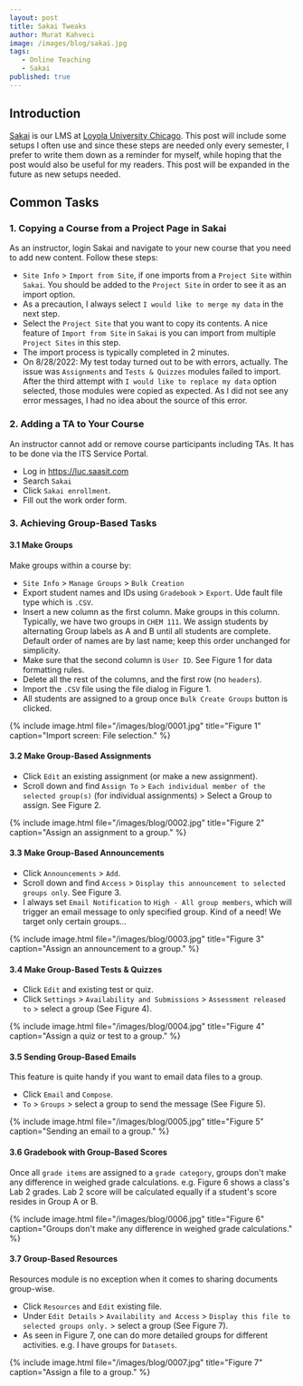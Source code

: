 ```yaml
---
layout: post
title: Sakai Tweaks
author: Murat Kahveci
image: /images/blog/sakai.jpg
tags: 
   - Online Teaching
   - Sakai
published: true
---
```


## Introduction

[Sakai](https://sakai.luc.edu) is our LMS at <a class="off" href="https://www.luc.edu">Loyola University Chicago</a>. This post will include some setups I often use and since these steps are needed only every semester, I prefer to write them down as a reminder for myself, while hoping that the post would also be useful for my readers. This post will be expanded in the future as new setups needed.

## Common Tasks

### 1. Copying a Course from a Project Page in Sakai

As an instructor, login Sakai and navigate to your new course that you need to add new content. Follow these steps:

* `Site Info` > `Import from Site`, if one imports from a `Project Site` within `Sakai`. You should be added to the `Project Site` in order to see it as an import option. 
* As a precaution, I always select `I would like to merge my data` in the next step.
* Select the `Project Site` that you want to copy its contents. A nice feature of `Import from Site` in `Sakai` is you can import from multiple `Project Sites` in this step.
* The import process is typically completed in 2 minutes. 
* On 8/28/2022: My test today turned out to be with errors, actually. The issue was `Assignments` and `Tests & Quizzes` modules failed to import. After the third attempt with `I would like to replace my data` option selected, those modules were copied as expected. As I did not see any error messages, I had no idea about the source of this error. 

### 2. Adding a TA to Your Course

An instructor cannot add or remove course participants including TAs. It has to be done via the ITS Service Portal.

* Log in <a class="off" href="https://luc.saasit.com">https://luc.saasit.com</a>
* Search `Sakai`
* Click `Sakai enrollment`.
* Fill out the work order form.

### 3. Achieving Group-Based Tasks

#### 3.1 Make Groups

Make groups within a course by:

* `Site Info` > `Manage Groups` > `Bulk Creation`
* Export student names and IDs using `Gradebook` > `Export`. Ude fault file type which is `.CSV`.
* Insert a new column as the first column. Make groups in this column. Typically, we have two groups in `CHEM 111`. We assign students by alternating Group labels as A and B until all students are complete. Default order of names are by last name; keep this order unchanged for simplicity.
* Make sure that the second column is `User ID`. See Figure 1 for data formatting rules.
* Delete all the rest of the columns, and the first row (no `headers`).
* Import the `.CSV` file using the file dialog in Figure 1.
* All students are assigned to a group once `Bulk Create Groups` button is clicked.

{% include image.html 
   file="/images/blog/0001.jpg"
   title="Figure 1"
   caption="Import screen: File selection." %}

#### 3.2 Make Group-Based Assignments

* Click `Edit` an existing assignment (or make a new assignment).
* Scroll down and find  `Assign To` > `Each individual member of the selected group(s)` (for individual assignments) > Select a Group to assign. See Figure 2.

{% include image.html 
   file="/images/blog/0002.jpg"
   title="Figure 2"
   caption="Assign an assignment to a group." %}

#### 3.3 Make Group-Based Announcements

* Click `Announcements` > `Add`.
* Scroll down and find  `Access` > `Display this announcement to selected groups only`. See Figure 3.
* I always set `Email Notification` to `High - All group members`, which will trigger an email message to only specified group. Kind of a need! We target only certain groups...

{% include image.html 
   file="/images/blog/0003.jpg"
   title="Figure 3"
   caption="Assign an announcement to a group." %}

#### 3.4 Make Group-Based Tests & Quizzes

* Click `Edit` and existing test or quiz.
* Click `Settings` > `Availability and Submissions` > `Assessment released to` > select a group (See Figure 4).

{% include image.html 
   file="/images/blog/0004.jpg"
   title="Figure 4"
   caption="Assign a quiz or test to a group." %}

#### 3.5 Sending Group-Based Emails

This feature is quite handy if you want to email data files to a group. 

* Click `Email` and `Compose`.
* `To` > `Groups` > select a group to send the message (See Figure 5).

{% include image.html 
   file="/images/blog/0005.jpg"
   title="Figure 5"
   caption="Sending an email to a group." %}

#### 3.6 Gradebook with Group-Based Scores

Once all `grade items` are assigned to a `grade category`, groups don't make any difference in weighed grade calculations. e.g. Figure 6 shows a class's Lab 2 grades. Lab 2 score will be calculated equally if a student's score resides in Group A or B.

{% include image.html 
   file="/images/blog/0006.jpg"
   title="Figure 6"
   caption="Groups don't make any difference in weighed grade calculations." %}

#### 3.7 Group-Based Resources

Resources module is no exception when it comes to sharing documents group-wise.

* Click `Resources` and `Edit` existing file.
* Under `Edit Details` > `Availability and Access` > `Display this file to selected groups only.` > select a group (See Figure 7).
* As seen in Figure 7, one can do more detailed groups for different activities. e.g. I have groups for `Datasets`.

{% include image.html 
   file="/images/blog/0007.jpg"
   title="Figure 7"
   caption="Assign a file to a group." %}
